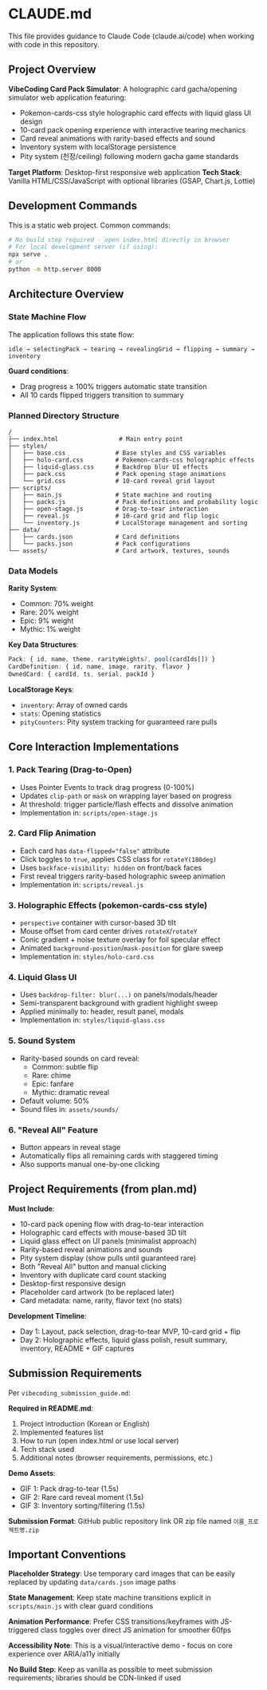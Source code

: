 # CLAUDE.md

This file provides guidance to Claude Code (claude.ai/code) when working with code in this repository.

## Project Overview

**VibeCoding Card Pack Simulator**: A holographic card gacha/opening simulator web application featuring:
- Pokemon-cards-css style holographic card effects with liquid glass UI design
- 10-card pack opening experience with interactive tearing mechanics
- Card reveal animations with rarity-based effects and sound
- Inventory system with localStorage persistence
- Pity system (천장/ceiling) following modern gacha game standards

**Target Platform**: Desktop-first responsive web application
**Tech Stack**: Vanilla HTML/CSS/JavaScript with optional libraries (GSAP, Chart.js, Lottie)

## Development Commands

This is a static web project. Common commands:

```bash
# No build step required - open index.html directly in browser
# For local development server (if using):
npx serve .
# or
python -m http.server 8000
```

## Architecture Overview

### State Machine Flow
The application follows this state flow:
```
idle → selectingPack → tearing → revealingGrid → flipping → summary → inventory
```

**Guard conditions**:
- Drag progress ≥ 100% triggers automatic state transition
- All 10 cards flipped triggers transition to summary

### Planned Directory Structure

```
/
├── index.html                 # Main entry point
├── styles/
│   ├── base.css              # Base styles and CSS variables
│   ├── holo-card.css         # Pokemon-cards-css holographic effects
│   ├── liquid-glass.css      # Backdrop blur UI effects
│   ├── pack.css              # Pack opening stage animations
│   └── grid.css              # 10-card reveal grid layout
├── scripts/
│   ├── main.js               # State machine and routing
│   ├── packs.js              # Pack definitions and probability logic
│   ├── open-stage.js         # Drag-to-tear interaction
│   ├── reveal.js             # 10-card grid and flip logic
│   └── inventory.js          # LocalStorage management and sorting
├── data/
│   ├── cards.json            # Card definitions
│   └── packs.json            # Pack configurations
└── assets/                   # Card artwork, textures, sounds
```

### Data Models

**Rarity System**:
- Common: 70% weight
- Rare: 20% weight
- Epic: 9% weight
- Mythic: 1% weight

**Key Data Structures**:
```javascript
Pack: { id, name, theme, rarityWeights?, pool(cardIds[]) }
CardDefinition: { id, name, image, rarity, flavor }
OwnedCard: { cardId, ts, serial, packId }
```

**LocalStorage Keys**:
- `inventory`: Array of owned cards
- `stats`: Opening statistics
- `pityCounters`: Pity system tracking for guaranteed rare pulls

## Core Interaction Implementations

### 1. Pack Tearing (Drag-to-Open)
- Uses Pointer Events to track drag progress (0-100%)
- Updates `clip-path` or `mask` on wrapping layer based on progress
- At threshold: trigger particle/flash effects and dissolve animation
- Implementation in: `scripts/open-stage.js`

### 2. Card Flip Animation
- Each card has `data-flipped="false"` attribute
- Click toggles to `true`, applies CSS class for `rotateY(180deg)`
- Uses `backface-visibility: hidden` on front/back faces
- First reveal triggers rarity-based holographic sweep animation
- Implementation in: `scripts/reveal.js`

### 3. Holographic Effects (pokemon-cards-css style)
- `perspective` container with cursor-based 3D tilt
- Mouse offset from card center drives `rotateX`/`rotateY`
- Conic gradient + noise texture overlay for foil specular effect
- Animated `background-position`/`mask-position` for glare sweep
- Implementation in: `styles/holo-card.css`

### 4. Liquid Glass UI
- Uses `backdrop-filter: blur(...)` on panels/modals/header
- Semi-transparent background with gradient highlight sweep
- Applied minimally to: header, result panel, modals
- Implementation in: `styles/liquid-glass.css`

### 5. Sound System
- Rarity-based sounds on card reveal:
  - Common: subtle flip
  - Rare: chime
  - Epic: fanfare
  - Mythic: dramatic reveal
- Default volume: 50%
- Sound files in: `assets/sounds/`

### 6. "Reveal All" Feature
- Button appears in reveal stage
- Automatically flips all remaining cards with staggered timing
- Also supports manual one-by-one clicking

## Project Requirements (from plan.md)

**Must Include**:
- 10-card pack opening flow with drag-to-tear interaction
- Holographic card effects with mouse-based 3D tilt
- Liquid glass effect on UI panels (minimalist approach)
- Rarity-based reveal animations and sounds
- Pity system display (show pulls until guaranteed rare)
- Both "Reveal All" button and manual clicking
- Inventory with duplicate card count stacking
- Desktop-first responsive design
- Placeholder card artwork (to be replaced later)
- Card metadata: name, rarity, flavor text (no stats)

**Development Timeline**:
- Day 1: Layout, pack selection, drag-to-tear MVP, 10-card grid + flip
- Day 2: Holographic effects, liquid glass polish, result summary, inventory, README + GIF captures

## Submission Requirements

Per `vibecoding_submission_guide.md`:

**Required in README.md**:
1. Project introduction (Korean or English)
2. Implemented features list
3. How to run (open index.html or use local server)
4. Tech stack used
5. Additional notes (browser requirements, permissions, etc.)

**Demo Assets**:
- GIF 1: Pack drag-to-tear (1.5s)
- GIF 2: Rare card reveal moment (1.5s)
- GIF 3: Inventory sorting/filtering (1.5s)

**Submission Format**: GitHub public repository link OR zip file named `이름_프로젝트명.zip`

## Important Conventions

**Placeholder Strategy**: Use temporary card images that can be easily replaced by updating `data/cards.json` image paths

**State Management**: Keep state machine transitions explicit in `scripts/main.js` with clear guard conditions

**Animation Performance**: Prefer CSS transitions/keyframes with JS-triggered class toggles over direct JS animation for smoother 60fps

**Accessibility Note**: This is a visual/interactive demo - focus on core experience over ARIA/a11y initially

**No Build Step**: Keep as vanilla as possible to meet submission requirements; libraries should be CDN-linked if used
